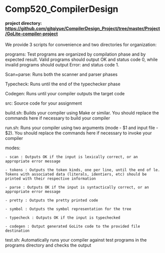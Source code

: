 # Comp520_CompilerDesign

#### project directory: https://github.com/gjtqiyue/CompilerDesign_Project/tree/master/Project/GoLite-compiler-project

We provide 3 scripts for convenience and two directories for organization:

programs: Test programs are organized by compilation phase and by expected result. Valid programs should output OK and status code 0, while invalid programs should output Error: <description> and status code 1.
 
Scan+parse: Runs both the scanner and parser phases

Typecheck: Runs until the end of the typechecker phase

Codegen: Runs until your compiler outputs the target code

src: Source code for your assignment

build.sh: Builds your compiler using Make or similar. You should replace the commands here if necessary to build your compiler

run.sh: Runs your compiler using two arguments (mode - $1 and input file - $2). You should replace the commands here if necessary to invoke your compiler
  
 modes:
 
    - scan : Outputs OK if the input is lexically correct, or an appropriate error message
    
    - tokens : Outputs the token kinds, one per line, until the end of le. Tokens with associated data (literals, identiers, etc) should be printed with their respective information
    
    - parse : Outputs OK if the input is syntactically correct, or an appropriate error message
    
    - pretty : Outputs the pretty printed code
    
    - symbol : Outputs the symbol representation for the tree
    
    - typecheck : Outputs OK if the input is typechecked
    
    - codegen : Output generated GoLite code to the provided file destination
    
test.sh: Automatically runs your compiler against test programs in the programs directory and checks the output
